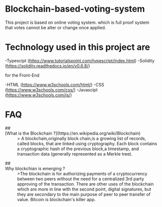 # Blockchain-based-voting-system

This project is based on online voting system.
which is full proof system that votes cannot be alter or change once applied.

# Technology used in this project are
 
 -Typescipt (https://www.tutorialspoint.com/typescript/index.html)
 -Solidity (https://solidity.readthedocs.io/en/v0.6.8/)
 
for the Front-End

 -HTML (https://www.w3schools.com/html/)
 -CSS (https://www.w3schools.com/css/)
 -Javascipt (https://www.w3schools.com/js/)
 
# FAQ 
<dl>
## <dt> [What is the Blockchain ?](https://en.wikipedia.org/wiki/Blockchain)</dt>
<dd> > A blockchain,originally block chain,is a growing list of records, called blocks, that are linked using cryptography.
Each block contains a cryptographic hash of the previous block,a timestamp, and transaction data (generally represented as a Merkle tree).</dd>
</dl>

<dl>
## <dt> Why blockchian is emerging ? </dt> 
<dd> >The blockchain is for authorizing payments of a cryptocurrency between two peers without the need for a centralized 3rd party approving of
 the transaction. There are other uses of the blockchain which are more in line with the second point, digital signatures, but they are 
 secondary to the main purpose of peer to peer transfer of value. Bitcoin is blockchain's killer app.</dd>
</dl> 
